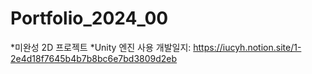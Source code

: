 # Portfolio_2024_00
*미완성 2D 프로젝트
*Unity 엔진 사용
개발일지: https://iucyh.notion.site/1-2e4d18f7645b4b7b8bc6e7bd3809d2eb
